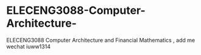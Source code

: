 # ELECENG3088-Computer-Architecture-
ELECENG3088 Computer Architecture  and Financial Mathematics , add me wechat iuww1314
